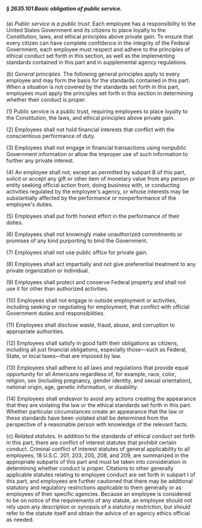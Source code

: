 ##### § 2635.101 Basic obligation of public service. #####

(a) *Public service is a public trust.* Each employee has a responsibility to the United States Government and its citizens to place loyalty to the Constitution, laws, and ethical principles above private gain. To ensure that every citizen can have complete confidence in the integrity of the Federal Government, each employee must respect and adhere to the principles of ethical conduct set forth in this section, as well as the implementing standards contained in this part and in supplemental agency regulations.

(b) *General principles.* The following general principles apply to every employee and may form the basis for the standards contained in this part. When a situation is not covered by the standards set forth in this part, employees must apply the principles set forth in this section in determining whether their conduct is proper.

(1) Public service is a public trust, requiring employees to place loyalty to the Constitution, the laws, and ethical principles above private gain.

(2) Employees shall not hold financial interests that conflict with the conscientious performance of duty.

(3) Employees shall not engage in financial transactions using nonpublic Government information or allow the improper use of such information to further any private interest.

(4) An employee shall not, except as permitted by subpart B of this part, solicit or accept any gift or other item of monetary value from any person or entity seeking official action from, doing business with, or conducting activities regulated by the employee's agency, or whose interests may be substantially affected by the performance or nonperformance of the employee's duties.

(5) Employees shall put forth honest effort in the performance of their duties.

(6) Employees shall not knowingly make unauthorized commitments or promises of any kind purporting to bind the Government.

(7) Employees shall not use public office for private gain.

(8) Employees shall act impartially and not give preferential treatment to any private organization or individual.

(9) Employees shall protect and conserve Federal property and shall not use it for other than authorized activities.

(10) Employees shall not engage in outside employment or activities, including seeking or negotiating for employment, that conflict with official Government duties and responsibilities.

(11) Employees shall disclose waste, fraud, abuse, and corruption to appropriate authorities.

(12) Employees shall satisfy in good faith their obligations as citizens, including all just financial obligations, especially those—such as Federal, State, or local taxes—that are imposed by law.

(13) Employees shall adhere to all laws and regulations that provide equal opportunity for all Americans regardless of, for example, race, color, religion, sex (including pregnancy, gender identity, and sexual orientation), national origin, age, genetic information, or disability.

(14) Employees shall endeavor to avoid any actions creating the appearance that they are violating the law or the ethical standards set forth in this part. Whether particular circumstances create an appearance that the law or these standards have been violated shall be determined from the perspective of a reasonable person with knowledge of the relevant facts.

(c) *Related statutes.* In addition to the standards of ethical conduct set forth in this part, there are conflict of interest statutes that prohibit certain conduct. Criminal conflict of interest statutes of general applicability to all employees, 18 U.S.C. 201, 203, 205, 208, and 209, are summarized in the appropriate subparts of this part and must be taken into consideration in determining whether conduct is proper. Citations to other generally applicable statutes relating to employee conduct are set forth in subpart I of this part, and employees are further cautioned that there may be additional statutory and regulatory restrictions applicable to them generally or as employees of their specific agencies. Because an employee is considered to be on notice of the requirements of any statute, an employee should not rely upon any description or synopsis of a statutory restriction, but should refer to the statute itself and obtain the advice of an agency ethics official as needed.